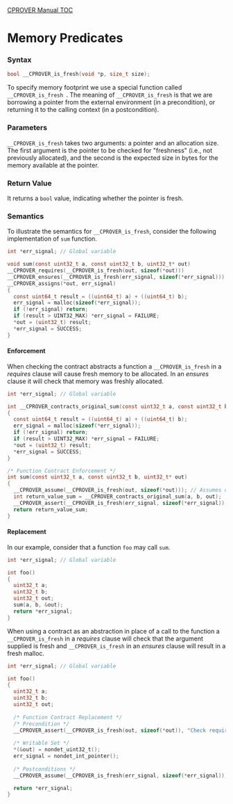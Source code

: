 [CPROVER Manual TOC](../../)

# Memory Predicates

### Syntax

```c
bool __CPROVER_is_fresh(void *p, size_t size);
```

To specify memory footprint we use a special function called `__CPROVER_is_fresh `. The meaning of `__CPROVER_is_fresh` is that we are borrowing a pointer from the
external environment (in a precondition), or returning it to the calling context (in a postcondition).

### Parameters

`__CPROVER_is_fresh` takes two arguments: a pointer and an allocation size.
The first argument is the pointer to be checked for "freshness" (i.e., not previously
allocated), and the second is the expected size in bytes for the memory
available at the pointer.  

### Return Value

It returns a `bool` value, indicating whether the pointer is fresh.

### Semantics

To illustrate the semantics for `__CPROVER_is_fresh`, consider the following implementation of `sum` function.

```c
int *err_signal; // Global variable

void sum(const uint32_t a, const uint32_t b, uint32_t* out)
__CPROVER_requires(__CPROVER_is_fresh(out, sizeof(*out)))
__CPROVER_ensures(__CPROVER_is_fresh(err_signal, sizeof(*err_signal)))
__CPROVER_assigns(*out, err_signal)
{
  const uint64_t result = ((uint64_t) a) + ((uint64_t) b);
  err_signal = malloc(sizeof(*err_signal));
  if (!err_signal) return;
  if (result > UINT32_MAX) *err_signal = FAILURE;
  *out = (uint32_t) result;
  *err_signal = SUCCESS;
}
```

#### Enforcement

When checking the contract abstracts a function a `__CPROVER_is_fresh`
in a _requires_ clause will cause fresh memory to be allocated.
In an _ensures_ clause it will check that memory was freshly allocated.

```c
int *err_signal; // Global variable

int __CPROVER_contracts_original_sum(const uint32_t a, const uint32_t b, uint32_t* out)
{	 
  const uint64_t result = ((uint64_t) a) + ((uint64_t) b);
  err_signal = malloc(sizeof(*err_signal));
  if (!err_signal) return;
  if (result > UINT32_MAX) *err_signal = FAILURE;
  *out = (uint32_t) result;
  *err_signal = SUCCESS;
}

/* Function Contract Enforcement */
int sum(const uint32_t a, const uint32_t b, uint32_t* out)
{
  __CPROVER_assume(__CPROVER_is_fresh(out, sizeof(*out))); // Assumes out is freshly allocated
  int return_value_sum = __CPROVER_contracts_original_sum(a, b, out);
  __CPROVER_assert(__CPROVER_is_fresh(err_signal, sizeof(*err_signal)), "Check ensures clause");
  return return_value_sum;
}
```

#### Replacement

In our example, consider that a function `foo` may call `sum`.

```c
int *err_signal; // Global variable

int foo()
{
  uint32_t a;
  uint32_t b;
  uint32_t out;
  sum(a, b, &out);
  return *err_signal;
}
```

When using a contract as an abstraction in place of a call to the function
a `__CPROVER_is_fresh` in a _requires_ clause will check that the argument
supplied is fresh and `__CPROVER_is_fresh` in an _ensures_ clause will
result in a fresh malloc.

```c
int *err_signal; // Global variable

int foo()
{
  uint32_t a;
  uint32_t b;
  uint32_t out;
	
  /* Function Contract Replacement */
  /* Precondition */
  __CPROVER_assert(__CPROVER_is_fresh(out, sizeof(*out)), "Check requires clause");
	
  /* Writable Set */
  *(&out) = nondet_uint32_t();
  err_signal = nondet_int_pointer();
	
  /* Postconditions */
  __CPROVER_assume(__CPROVER_is_fresh(err_signal, sizeof(*err_signal))); // Assumes out is allocated

  return *err_signal;
}
```
